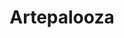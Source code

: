 ---
order: 4
title: Artepalooza
description: 2D animation of Instagram stories for a fictive festival for Artevelde University (After Effects)

variant: project--4
video1: artepalooza-1.mp4
video2: artepalooza-2.mp4
video3: artepalooza-3.mp4
---